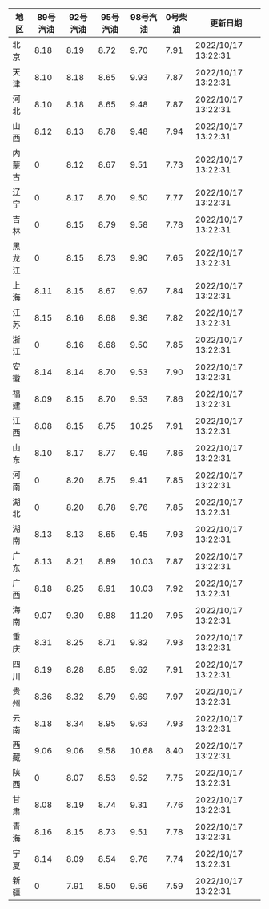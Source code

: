 | 地区 | 89号汽油 | 92号汽油 | 95号汽油 | 98号汽油 | 0号柴油 | 更新日期 |
| --- | --- | --- | --- | --- | --- | --- |
| 北京 | 8.18 | 8.19 | 8.72 | 9.70 | 7.91 | 2022/10/17 13:22:31 |
| 天津 | 8.10 | 8.18 | 8.65 | 9.93 | 7.87 | 2022/10/17 13:22:31 |
| 河北 | 8.10 | 8.18 | 8.65 | 9.48 | 7.87 | 2022/10/17 13:22:31 |
| 山西 | 8.12 | 8.13 | 8.78 | 9.48 | 7.94 | 2022/10/17 13:22:31 |
| 内蒙古 | 0 | 8.12 | 8.67 | 9.51 | 7.73 | 2022/10/17 13:22:31 |
| 辽宁 | 0 | 8.17 | 8.70 | 9.50 | 7.77 | 2022/10/17 13:22:31 |
| 吉林 | 0 | 8.15 | 8.79 | 9.58 | 7.78 | 2022/10/17 13:22:31 |
| 黑龙江 | 0 | 8.15 | 8.73 | 9.90 | 7.65 | 2022/10/17 13:22:31 |
| 上海 | 8.11 | 8.15 | 8.67 | 9.67 | 7.84 | 2022/10/17 13:22:31 |
| 江苏 | 8.15 | 8.16 | 8.68 | 9.36 | 7.82 | 2022/10/17 13:22:31 |
| 浙江 | 0 | 8.16 | 8.68 | 9.50 | 7.85 | 2022/10/17 13:22:31 |
| 安徽 | 8.14 | 8.14 | 8.70 | 9.53 | 7.90 | 2022/10/17 13:22:31 |
| 福建 | 8.09 | 8.15 | 8.70 | 9.53 | 7.86 | 2022/10/17 13:22:31 |
| 江西 | 8.08 | 8.15 | 8.75 | 10.25 | 7.91 | 2022/10/17 13:22:31 |
| 山东 | 8.10 | 8.17 | 8.77 | 9.49 | 7.86 | 2022/10/17 13:22:31 |
| 河南 | 0 | 8.20 | 8.75 | 9.41 | 7.85 | 2022/10/17 13:22:31 |
| 湖北 | 0 | 8.20 | 8.78 | 9.76 | 7.85 | 2022/10/17 13:22:31 |
| 湖南 | 8.13 | 8.13 | 8.65 | 9.45 | 7.93 | 2022/10/17 13:22:31 |
| 广东 | 8.13 | 8.21 | 8.89 | 10.03 | 7.87 | 2022/10/17 13:22:31 |
| 广西 | 8.18 | 8.25 | 8.91 | 10.03 | 7.92 | 2022/10/17 13:22:31 |
| 海南 | 9.07 | 9.30 | 9.88 | 11.20 | 7.95 | 2022/10/17 13:22:31 |
| 重庆 | 8.31 | 8.25 | 8.71 | 9.82 | 7.93 | 2022/10/17 13:22:31 |
| 四川 | 8.19 | 8.28 | 8.85 | 9.62 | 7.91 | 2022/10/17 13:22:31 |
| 贵州 | 8.36 | 8.32 | 8.79 | 9.69 | 7.97 | 2022/10/17 13:22:31 |
| 云南 | 8.18 | 8.34 | 8.95 | 9.63 | 7.93 | 2022/10/17 13:22:31 |
| 西藏 | 9.06 | 9.06 | 9.58 | 10.68 | 8.40 | 2022/10/17 13:22:31 |
| 陕西 | 0 | 8.07 | 8.53 | 9.52 | 7.75 | 2022/10/17 13:22:31 |
| 甘肃 | 8.08 | 8.19 | 8.74 | 9.31 | 7.76 | 2022/10/17 13:22:31 |
| 青海 | 8.16 | 8.15 | 8.73 | 9.51 | 7.78 | 2022/10/17 13:22:31 |
| 宁夏 | 8.14 | 8.09 | 8.54 | 9.76 | 7.74 | 2022/10/17 13:22:31 |
| 新疆 | 0 | 7.91 | 8.50 | 9.56 | 7.59 | 2022/10/17 13:22:31 |
